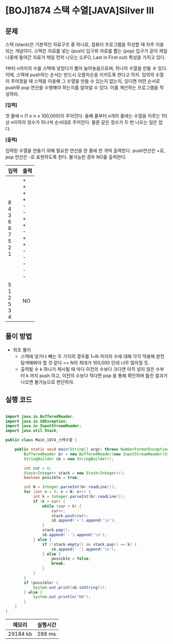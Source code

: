 # [BOJ]1874 스택 수열[JAVA]Silver III

## 문제

스택 (stack)은 기본적인 자료구조 중 하나로, 컴퓨터 프로그램을 작성할 때 자주 이용되는 개념이다. 스택은 자료를 넣는 (push) 입구와 자료를 뽑는 (pop) 입구가 같아 제일 나중에 들어간 자료가 제일 먼저 나오는 (LIFO, Last in First out) 특성을 가지고 있다.

1부터 n까지의 수를 스택에 넣었다가 뽑아 늘어놓음으로써, 하나의 수열을 만들 수 있다. 이때, 스택에 push하는 순서는 반드시 오름차순을 지키도록 한다고 하자. 임의의 수열이 주어졌을 때 스택을 이용해 그 수열을 만들 수 있는지 없는지, 있다면 어떤 순서로 push와 pop 연산을 수행해야 하는지를 알아낼 수 있다. 이를 계산하는 프로그램을 작성하라.


**[입력]**

첫 줄에 n (1 ≤ n ≤ 100,000)이 주어진다. 둘째 줄부터 n개의 줄에는 수열을 이루는 1이상 n이하의 정수가 하나씩 순서대로 주어진다. 물론 같은 정수가 두 번 나오는 일은 없다.

**[출력]**

입력된 수열을 만들기 위해 필요한 연산을 한 줄에 한 개씩 출력한다. push연산은 +로, pop 연산은 -로 표현하도록 한다. 불가능한 경우 NO를 출력한다.

| 입력                                              | 출력                                                         |
| ------------------------------------------------- | ------------------------------------------------------------ |
| 8<br/>4<br/>3<br/>6<br/>8<br/>7<br/>5<br/>2<br/>1 | +<br/>+<br/>+<br/>+<br/>-<br/>-<br/>+<br/>+<br/>-<br/>+<br/>+<br/>-<br/>-<br/>-<br/>-<br/>- |
| 5<br/>1<br/>2<br/>5<br/>3<br/>4                   | NO                                                           |


## 풀이 방법

- 최초 풀이
  - 스택에 넣거나 빼는 두 가지의 경우를 1~N 까지의 수에 대해 각각 적용해 완전 탐색해봐야 할 것 같다
    => N의 최대가 100,000 인데 너무 많아질 듯.
  - 출력될 수 k 하나가 제시될 때 마다 이전의 수보다 크다면 아직 넣지 않은 수부터 k 까지 push 하고,
    이전의 수보다 작다면 pop 을 통해 확인하며 틀린 결과가 나오면 불가능으로 판단하자.

## 실행 코드

```java

import java.io.BufferedReader;
import java.io.IOException;
import java.io.InputStreamReader;
import java.util.Stack;

public class Main_1874_스택수열 {

	public static void main(String[] args) throws NumberFormatException, IOException {
		BufferedReader br = new BufferedReader(new InputStreamReader(System.in));
		StringBuilder sb = new StringBuilder();

		int cur = 0;
		Stack<Integer> stack = new Stack<Integer>();
		boolean possible = true;

		int N = Integer.parseInt(br.readLine());
		for (int n = 0; n < N; n++) {
			int k = Integer.parseInt(br.readLine());
			if (k > cur) {
				while (cur < k) {
					cur++;
					stack.push(cur);
					sb.append('+').append('\n');
				}
				stack.pop();
				sb.append('-').append('\n');
			} else {
				if (!stack.empty() && stack.pop() == k) {
					sb.append('-').append('\n');
				} else {
					possible = false;
					break;
				}
			}
		}
		if (possible) {
			System.out.print(sb.toString());
		} else {
			System.out.println("NO");
		}
	}
}
```

| 메모리   | 실행시간 |
| -------- | -------- |
| 29184 kb | 288 ms   |


